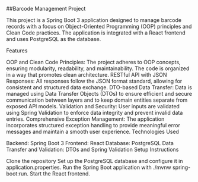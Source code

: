 ##Barcode Management Project

This project is a Spring Boot 3 application designed to manage barcode records with a focus on Object-Oriented Programming (OOP) principles and Clean Code practices. The application is integrated with a React frontend and uses PostgreSQL as the database.

Features

OOP and Clean Code Principles: The project adheres to OOP concepts, ensuring modularity, readability, and maintainability. The code is organized in a way that promotes clean architecture.
RESTful API with JSON Responses: All responses follow the JSON format standard, allowing for consistent and structured data exchange.
DTO-based Data Transfer: Data is managed using Data Transfer Objects (DTOs) to ensure efficient and secure communication between layers and to keep domain entities separate from exposed API models.
Validation and Security: User inputs are validated using Spring Validation to enforce data integrity and prevent invalid data entries.
Comprehensive Exception Management: The application incorporates structured exception handling to provide meaningful error messages and maintain a smooth user experience.
Technologies Used

Backend: Spring Boot 3
Frontend: React
Database: PostgreSQL
Data Transfer and Validation: DTOs and Spring Validation
Setup Instructions

Clone the repository
Set up the PostgreSQL database and configure it in application.properties.
Run the Spring Boot application with ./mvnw spring-boot:run.
Start the React frontend.
